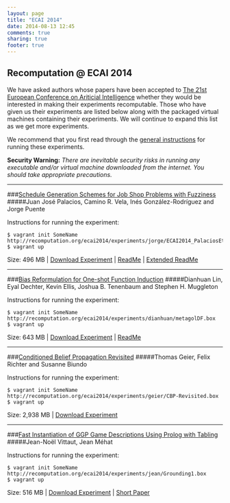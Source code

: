 ```yaml
---
layout: page
title: "ECAI 2014"
date: 2014-08-13 12:45
comments: true
sharing: true
footer: true
---
```


## Recomputation @ ECAI 2014

We have asked authors whose papers have been accepted to [The 21st European Conference on Ariticial Intelligence](http://www.ecai2014.org/) whether they would be interested in making their experiments recomputable. Those who have given us their experiments are listed below along with the packaged virtual machines containing their experiments. We will continue to expand this list as we get more experiments.

We recommend that you first read through the [general instructions](/ecai2014/instructions.html) for running these experiments.

**Security Warning:** *There are inevitable security risks in running any executable and/or virtual machine downloaded from the internet. You should take appropriate precautions.*

----
###[Schedule Generation Schemes for Job Shop Problems with Fuzziness](http://ebooks.iospress.nl/volumearticle/37021)
#####Juan Jos&eacute; Palacios, Camino R. Vela, In&eacute;s Gonz&aacute;lez-Rodr&iacute;guez and  Jorge Puente

Instructions for running the experiment:

    $ vagrant init SomeName http://recomputation.org/ecai2014/experiments/jorge/ECAI2014_PalaciosEtal.box
    $ vagrant up

Size: 496 MB | [Download Experiment](/ecai2014/experiments/jorge/ECAI2014_PalaciosEtal.box) | [ReadMe](/ecai2014/experiments/jorge/readme_ECAI2014_PalaciosEtal.txt) | [Extended ReadMe](/ecai2014/experiments/jorge/extended_readme.txt)

----
###[Bias Reformulation for One-shot Function Induction](http://ebooks.iospress.nl/volumearticle/36994)
#####Dianhuan Lin, Eyal Dechter, Kevin Ellis, Joshua B. Tenenbaum and Stephen H. Muggleton

Instructions for running the experiment:

    $ vagrant init SomeName http://recomputation.org/ecai2014/experiments/dianhuan/metagolDF.box
    $ vagrant up

Size: 643 MB | [Download Experiment](/ecai2014/experiments/dianhuan/metagolDF.box) | [ReadMe](/ecai2014/experiments/dianhuan/README.txt)

----
###[Conditioned Belief Propagation Revisited](http://ebooks.iospress.nl/volumearticle/37095)
#####Thomas Geier, Felix Richter and Susanne Biundo

Instructions for running the experiment:

    $ vagrant init SomeName http://recomputation.org/ecai2014/experiments/geier/CBP-Revisited.box
    $ vagrant up

Size: 2,938 MB | [Download Experiment](/ecai2014/experiments/geier/CBP-Revisited.box)

----
###[Fast Instantiation of GGP Game Descriptions Using Prolog with Tabling](http://ebooks.iospress.nl/volumearticle/37150)
#####Jean-No&euml;l Vittaut, Jean M&eacute;hat

Instructions for running the experiment:

    $ vagrant init SomeName http://recomputation.org/ecai2014/experiments/jean/Grounding1.box
    $ vagrant up

Size: 516 MB | [Download Experiment](/ecai2014/experiments/jean/Grounding1.box) | [Short Paper](/ecai2014/experiments/jean/InstantiationVittaut2014-short.pdf)



